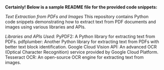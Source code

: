 
**Certainly! Below is a sample README file for the provided code snippets:**


*Text Extraction from PDFs and Images*
This repository contains Python code snippets demonstrating how to extract text from PDF documents and images using various libraries and APIs.

*Libraries and APIs Used:*
PyPDF2: A Python library for extracting text from PDFs.
pdfplumber: Another Python library for extracting text from PDFs with better text block identification.
Google Cloud Vision API: An advanced OCR (Optical Character Recognition) service provided by Google Cloud Platform.
Tesseract OCR: An open-source OCR engine for extracting text from images.